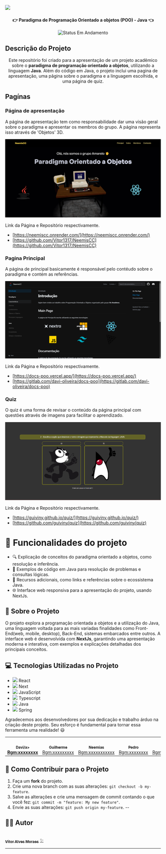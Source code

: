 ![](https://www.mundoconectado.com.br/wp-content/uploads/2022/05/capa-programacao.jpg)

<h4 align="center"> 
	👉 Paradigma de Programação Orientado a objetos (POO) - Java 👈
</h4>
<p align="center">
	<img alt="Status Em Andamento" src="https://img.shields.io/badge/STATUS-CONCLU%C3%8DDO-brightgreen">
</p>

## Descrição do Projeto
<p align="center">Este repositório foi criado para a apresentação de um projeto acadêmico sobre o <b>paradigma de programação orientado a objetos</b>, utilizando a linguagem <b>Java</b>. Além do código em Java, o projeto inclui uma pagina de apresentação, uma pãgina sobre o paradigma e a linguagem escolhida, e uma página de quiz.</p>

## Pagínas

### Página de apresentação

A página de apresentação tem como responsabilidade dar uma visão geral sobre o paradigma e apresentar os membros do grupo. A página representa isso através de 'Objetos' 3D.

![](public/paginaApresentacao.png)

Link da Página e Repositório respectivamente.
- [https://neemiscc.onrender.com/](https://neemiscc.onrender.com/)
- [https://github.com/Vitor1317/NeemisCC](https://github.com/Vitor1317/NeemisCC)

### Pagina Principal

A página de principal basicamente é responsável pelo contéudo sobre o paradigma e contém as referências.

![](public/paginaPrincipal.png)

Link da Página e Repositório respectivamente.
- [https://docs-poo.vercel.app/](https://docs-poo.vercel.app/)
- [https://gitlab.com/davi-oliveira/docs-poo](https://gitlab.com/davi-oliveira/docs-poo)

### Quiz

O quiz é uma forma de revisar o conteúdo da página principal com questões através de imagens para facilitar o aprendizado.

![](public/quiz.png)

Link da Página e Repositório respectivamente.
- [https://guiviny.github.io/quiz/](https://guiviny.github.io/quiz/)
- [https://github.com/guiviny/quiz](https://github.com/guiviny/quiz)
# :hammer: Funcionalidades do projeto

- 🔍 Explicação de conceitos do paradigma orientado a objetos, como resolução e inferência.
- 📝 Exemplos de código em Java para resolução de problemas e consultas lógicas.
- 📖 Recursos adicionais, como links e referências sobre o ecossistema Java.
- 🌐 Interface web responsiva para a apresentação do projeto, usando NextJs.

## 🚀 Sobre o Projeto
O projeto explora a programação orientada a objetos e a utilização do Java, uma linguagem voltada para as mais variadas finalidades como Front-End(web, mobile, desktop), Back-End, sistemas embarcados entre outros. A interface web é desenvolvida com **NextJs**, garantindo uma apresentação moderna e interativa, com exemplos e explicações detalhadas dos principais conceitos.

## 💻 Tecnologias Utilizadas no Projeto
- <img src="https://skillicons.dev/icons?i=react" width="30"> React
- <img src="https://skillicons.dev/icons?i=next" width="30"> Next
- <img src="https://skillicons.dev/icons?i=js" width="30"> JavaScript
- <img src="https://skillicons.dev/icons?i=ts" width="30"> Typescript
- <img src="https://skillicons.dev/icons?i=java" width="30"> Java
- <img src="https://skillicons.dev/icons?i=spring" width="30"> Spring

Agradecemos aos desenvolvedores por sua dedicação e trabalho árduo na criação deste projeto. Seu esforço é fundamental para tornar essa ferramenta uma realidade! 😃

<table>
  <tr>
     <td align="center"><a href=""><img style="border-radius: 50%;" src="https://avatars.githubusercontent.com/u/35752365?s=48&v=4" width="100px;" alt=""/><br /><sub><b>Davi/a><br /><a href="https://github.com/davi-oliveira" title="">Rgm:xxxxxxxx</a></td>
    <td align="center"><a href=""><img style="border-radius: 50%;" src="https://avatars.githubusercontent.com/u/117599913?v=4" width="100px;" alt=""/><br /><sub><b>Guilherme</b></sub></a><br /><a href="https://github.com/guiviny" title="">Rgm:xxxxxxxxx</a></td>
    <td align="center"><a href=""><img style="border-radius: 50%;" src="https://avatars.githubusercontent.com/u/185861102?v=4" width="100px;" alt=""/><br /><sub><b>Neemias</b></sub></a><br /><a href="https://github.com/Albatrovski" title="">Rgm:xxxxxxxxxxx</a></td>
    <td align="center"><a href=""><img style="border-radius: 50%;" src="https://avatars.githubusercontent.com/u/103328669?v=4" width="100px;" alt=""/><br /><sub><b>Pedro</b></sub></a><br /><a href="https://github.com/pedrontx" title="">Rgm:xxxxxxxx</a></td>
    <td align="center"><a href=""><img style="border-radius: 50%;" src="https://avatars.githubusercontent.com/u/82816320?v=4" width="100px;" alt=""/><br /><sub><b>Ricardo</b></sub></a><br /><a href="https://github.com/Kroatta" title="Rocketseat">Rgm:xxxxxxxxxx</a></td> 	  
    <td align="center"><a href=""><img style="border-radius: 50%;" src="https://avatars.githubusercontent.com/u/83735304?v=4" width="100px;" alt=""/><br /><sub><b>Vitor</b></sub></a><br /><a href="https://github.com/Vitor1317" title="">Rgm:30702615</a></td> 	  
</table>

## 💪 Como Contribuir para o Projeto

1. Faça um **fork** do projeto.
2. Crie uma nova branch com as suas alterações: `git checkout -b my-feature`.
3. Salve as alterações e crie uma mensagem de commit contando o que você fez: `git commit -m "feature: My new feature"`.
4. Envie as suas alterações: `git push origin my-feature`.
--

## 🧙‍♂️ Autor

<a href="https://github.com/Vitor1317">
<img style="border-radius: 50%;" src="https://avatars.githubusercontent.com/u/83735304?v=4" width="100px;" alt=""/>
<br />
<sub><b>Vitor Alves Moraes</b></sub></a> <a href="https://github.com/Vitor1317" title="Cubos Academy">✨</a>

---
